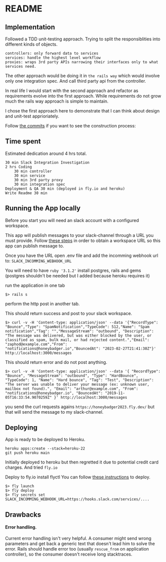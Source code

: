 # README

## Implementation

Followed a TDD unit-testing approach.
Trying to split the responsiblities into different kinds of objects.
```
controllers: only forward data to services
services: handle the highest level workflow
proxies: wraps 3rd party APIs narrowing their interfaces only to what services need.
```

The other approach would be doing it in `the rails way` which would involve only one integration spec.
And call third party api from the controller.

In real life I would start with the second approach and refactor as requirements evolve into the first approach.
While requirements do not grow much the rails way approach is simple to maintain.

I chose the first approach here to demonstrate that I can think about design and unit-test apprioriately.

Follow [the commits](https://github.com/delbetu/honeybadger2023/commits/main) if you want to see the construction process:


## Time spent

Estimated dedication around 4 hrs total.
```
30 min Slack Integration Investigation
2 hrs Coding
    30 min controller
    30 min service
    30 min 3rd party proxy
    30 min integration spec
Deployment & QA 30 min (deployed in fly.io and heroku)
Write Readme 30 min
```

## Running the App locally

Before you start you will need an slack account with a configured workspace.

This app will publish messages to your slack-channel through a URL you must provide.
Follow [these steps](https://api.slack.com/messaging/webhooks#getting_started) in order to obtain a workspace URL so this app can publish message to.

Once you have the URL open .env file and add the incomming webhook url to: `SLACK_INCOMMING_WEBHOOK_URL`

You will need to have `ruby '3.1.2'`
install postgres, rails and gems (postgres shouldn't be needed but I added because heroku requires it)

run the application in one tab
```
$> rails s
```

perform the http post in another tab.

This should return success and post to your slack workspace.
```shell
$> curl -v -H 'Content-type: application/json' --data '{"RecordType": "Bounce","Type": "SpamNotification","TypeCode": 512,"Name": "Spam notification","Tag": "","MessageStream": "outbound", "Description": "The message was delivered, but was either blocked by the user, or classified as spam, bulk mail, or had rejected content.","Email": "zaphod@example.com","From": "notifications@honeybadger.io","BouncedAt": "2023-02-27T21:41:30Z"}' http://localhost:3000/messages
```

This should return error and do not post anything.
```shell
$> curl -v -H 'Content-type: application/json' --data '{ "RecordType": "Bounce", "MessageStream": "outbound", "Type": "HardBounce", "TypeCode": 1, "Name": "Hard bounce", "Tag": "Test", "Description": "The server was unable to deliver your message (ex: unknown user, mailbox not found).", "Email": "arthur@example.com", "From": "notifications@honeybadger.io", "BouncedAt": "2019-11-05T16:33:54.9070259Z" }' http://localhost:3000/messages
```

you send the curl requests agains `https://honeybadger2023.fly.dev/` but that will send the message to my slack-channel.

## Deploying

App is ready to be deployed to Heroku.

```
heroku apps:create --stack=heroku-22
git push heroku main
```
Initially deployed to heroku but then regretted it due to potential credit card charges.
And tried `fly.io`

Deploy to fly.io
install flyctl
You can follow [these instructions](https://fly.io/docs/rails/getting-started/existing/) to deploy.
```
$> fly launch
$> fly deploy
$> fly secrets set SLACK_INCOMMING_WEBHOOK_URL=https://hooks.slack.com/services/....
```

## Drawbacks

#### Error handling.
Current error handling isn't very helpful.
A consumer might send wrong parameters and get back a generic text that doesn't lead him to solve the error.
Rails should handle error too (usually `rescue_from` on application controller), so the consumer doesn't receive long stacktraces.
